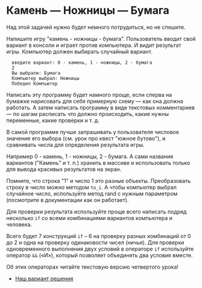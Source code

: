 #  Камень — Ножницы — Бумага

Над этой задачей нужно будет немного потрудиться, но не спешите.

Напишите игру "камень - ножницы - бумага". Пользователь вводит свой вариант в консоли и играет против компьютера.
И видит результат игры. Компьютер должен выбирать случайный вариант.

```
  введите вариант: 0 - камень, 1 - ножницы, 2 - бумага
  2
  Вы выбрали: Бумага
  Компьютер выбрал: Ножницы
  Победил Компьютер
```

<div class="rubyrush-task-hint">

Написать эту программу будет намного проще, если сперва на бумажке нарисовать для себя примерную схему — как она должна работать. А затем написать программу в виде текстовых комментариев — по шагам расписать что должно происходить, какие нужны переменные, какие проверки и т. д.

В самой программе лучше запрашивать у пользователя числовое значение его выбора (см. урок про квест "южное бутово"), и сравнивать числа для определения результата игры. 

Например 0 - камень, 1 - ножницы, 2 - бумага. А сами названия вариантов ("Камень" и т. п.) хранить в массиве и использовать только для вывода красивых результатов на экран.

Помните, что строка "1" и число 1 это разные объекты. Преобразовать строку в число можно методом `to_i`. А чтобы компьютер выбрал случайное число, используйте метод rand c нужным параметром (посмотрите в документации как он работает).

Для проверки результата используйте проще всего написать подряд несколько `if` со всеми комбинациями вариантов компьютера и человека. 

Всего будет 7 конструкций `if` – 6 на проверку разных комбинаций от 0 до 2 и одна на проверку одинаковости чисел (ничья). Для проверки одновременного выполнения двух условий в операторе `if` используйте оператор `&&` («И»), который позволяет объединять два условия вместе.

Об этих операторах читайте текстовую версию четвертого урока!

</div>


<div class="rubyrush-task-answer">

<ul>
<li><a href="https://github.com/aristofun/rubyrush-path/blob/master/steps/arrays-thread-04/solution/kanobu.rb" class="rubyrush-task-solution-link">Наш вариант решения</a></li></ul>

</div>
